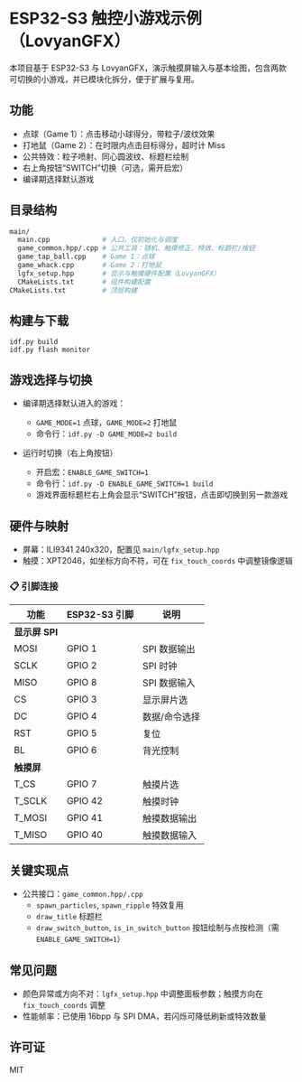 # ESP32-S3 触控小游戏示例（LovyanGFX）

本项目基于 ESP32-S3 与 LovyanGFX，演示触摸屏输入与基本绘图，包含两款可切换的小游戏，并已模块化拆分，便于扩展与复用。

## 功能

- 点球（Game 1）：点击移动小球得分，带粒子/波纹效果
- 打地鼠（Game 2）：在时限内点击目标得分，超时计 Miss
- 公共特效：粒子喷射、同心圆波纹、标题栏绘制
- 右上角按钮“SWITCH”切换（可选，需开启宏）
- 编译期选择默认游戏

## 目录结构

```bash
main/
  main.cpp             # 入口，仅初始化与调度
  game_common.hpp/.cpp # 公共工具：随机、触摸修正、特效、标题栏/按钮
  game_tap_ball.cpp    # Game 1：点球
  game_whack.cpp       # Game 2：打地鼠
  lgfx_setup.hpp       # 显示与触摸硬件配置（LovyanGFX）
  CMakeLists.txt       # 组件构建配置
CMakeLists.txt         # 顶层构建
```

## 构建与下载

```
idf.py build
idf.py flash monitor
```

## 游戏选择与切换

- 编译期选择默认进入的游戏：

  - `GAME_MODE=1` 点球，`GAME_MODE=2` 打地鼠
  - 命令行：`idf.py -D GAME_MODE=2 build`

- 运行时切换（右上角按钮）
  - 开启宏：`ENABLE_GAME_SWITCH=1`
  - 命令行：`idf.py -D ENABLE_GAME_SWITCH=1 build`
  - 游戏界面标题栏右上角会显示“SWITCH”按钮，点击即切换到另一款游戏

## 硬件与映射

- 屏幕：ILI9341 240x320，配置见 `main/lgfx_setup.hpp`
- 触摸：XPT2046，如坐标方向不符，可在 `fix_touch_coords` 中调整镜像逻辑

### 📋 引脚连接

| 功能           | ESP32-S3 引脚 | 说明          |
| -------------- | ------------- | ------------- |
| **显示屏 SPI** |               |               |
| MOSI           | GPIO 1        | SPI 数据输出  |
| SCLK           | GPIO 2        | SPI 时钟      |
| MISO           | GPIO 8        | SPI 数据输入  |
| CS             | GPIO 3        | 显示屏片选    |
| DC             | GPIO 4        | 数据/命令选择 |
| RST            | GPIO 5        | 复位          |
| BL             | GPIO 6        | 背光控制      |
| **触摸屏**     |               |               |
| T_CS           | GPIO 7        | 触摸片选      |
| T_SCLK         | GPIO 42       | 触摸时钟      |
| T_MOSI         | GPIO 41       | 触摸数据输出  |
| T_MISO         | GPIO 40       | 触摸数据输入  |

## 关键实现点

- 公共接口：`game_common.hpp/.cpp`
  - `spawn_particles`, `spawn_ripple` 特效复用
  - `draw_title` 标题栏
  - `draw_switch_button`, `is_in_switch_button` 按钮绘制与点按检测（需 `ENABLE_GAME_SWITCH=1`）

## 常见问题

- 颜色异常或方向不对：`lgfx_setup.hpp` 中调整面板参数；触摸方向在 `fix_touch_coords` 调整
- 性能帧率：已使用 16bpp 与 SPI DMA，若闪烁可降低刷新或特效数量

## 许可证

MIT
